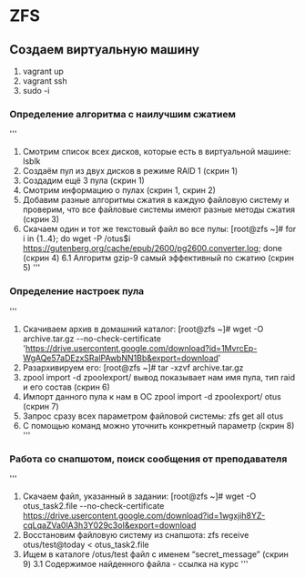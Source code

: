 # ZFS
## Создаем виртуальную машину
1. vagrant up
2. vagrant ssh
3. sudo -i

### Определение алгоритма с наилучшим сжатием
'''
1. Смотрим список всех дисков, которые есть в виртуальной машине: lsblk
2. Создаём пул из двух дисков в режиме RAID 1 (скрин 1)
3. Создадим ещё 3 пула (скрин 1)
4. Смотрим информацию о пулах (скрин 1, скрин 2)
5. Добавим разные алгоритмы сжатия в каждую файловую систему и проверим, что все файловые системы имеют разные методы сжатия (скрин 3)
6. Скачаем один и тот же текстовый файл во все пулы: 
[root@zfs ~]# for i in {1..4}; do wget -P /otus$i https://gutenberg.org/cache/epub/2600/pg2600.converter.log; done  (скрин 4)
    6.1  Алгоритм gzip-9 самый эффективный по сжатию (скрин 5)
'''
### Определение настроек пула
'''
1. Скачиваем архив в домашний каталог: 
[root@zfs ~]# wget -O archive.tar.gz --no-check-certificate 'https://drive.usercontent.google.com/download?id=1MvrcEp-WgAQe57aDEzxSRalPAwbNN1Bb&export=download' 
2. Разархивируем его: [root@zfs ~]# tar -xzvf archive.tar.gz
3. zpool import -d zpoolexport/ вывод показывает нам имя пула, тип raid и его состав (скрин 6)
4. Импорт данного пула к нам в ОС zpool import -d zpoolexport/ otus (скрин 7)
5. Запрос сразу всех параметром файловой системы: zfs get all otus
6. C помощью команд можно уточнить конкретный параметр (скрин 8)
'''
### Работа со снапшотом, поиск сообщения от преподавателя
'''
1. Скачаем файл, указанный в задании:
[root@zfs ~]# wget -O otus_task2.file --no-check-certificate https://drive.usercontent.google.com/download?id=1wgxjih8YZ-cqLqaZVa0lA3h3Y029c3oI&export=download
2. Восстановим файловую систему из снапшота:
zfs receive otus/test@today < otus_task2.file
3. Ищем в каталоге /otus/test файл с именем “secret_message” (скрин 9)
 3.1 Содержимое найденного файла - ссылка на курс
'''


